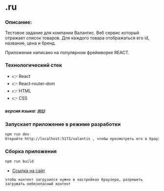 # .ru

### Описание: 
Тестовое задание для компании Валантис. Веб сервис который отражает список товаров. Для каждого товара отображаться его id, название, цена и бренд. 

Приложение написано на популярном фреймворке REACT.

### Технологический стек
* :point_right: React
* :point_right: React-router-dom
* :point_right: HTML
* :point_right: CSS
##### версия языка: :ru:


### Запускает приложение в режиме разработки

```sh
npm run dev
Откройте http://localhost:5173/valantis , чтобы просмотреть его в браузере.
```

### Сборка приложения

```sh
npm run build
```
* [Ссылка на сайт](https://aksenov-m.github.io/valantis/)

```
чтобы контент загрузился нужно в настройках браузера, разрешить загружать небезопасный контент
```